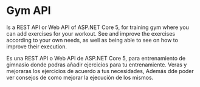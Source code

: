 # Gym API

Is a REST API or Web API of ASP.NET Core 5, for training gym where you can add exercises for your workout. See and improve the exercises according to your own needs, as well as being able to see on how to improve their execution.

Es una REST API o Web API de ASP.NET Core 5, para entrenamiento de gimnasio donde podras añadir ejercicios para tu entrenamiente. Veras y mejoraras los ejercicios de acuerdo a tus necesidades, Además dde poder ver consejos de como mejorar la ejecución de los mismos.
